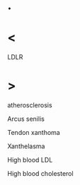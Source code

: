 # .

# <

LDLR

# >

atherosclerosis

Arcus senilis

Tendon xanthoma

Xanthelasma

High blood LDL

High blood cholesterol
